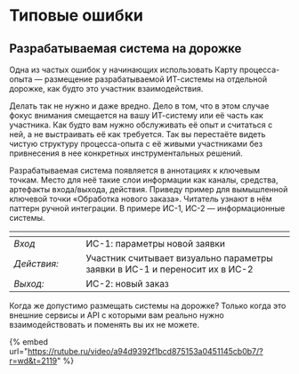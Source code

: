 # Типовые ошибки

## Разрабатываемая система на дорожке

Одна из частых ошибок у начинающих использовать Карту процесса-опыта — размещение разрабатываемой ИТ-системы на отдельной дорожке, как будто это участник взаимодействия.&#x20;

Делать так не нужно и даже вредно. Дело в том, что в этом случае фокус внимания смещается на вашу ИТ-систему или её часть как участника. Как будто вам нужно обслуживать её опыт и считаться с ней, а не выстраивать её как требуется. Так вы перестаёте видеть чистую структуру процесса-опыта с её живыми участниками без привнесения в нее конкретных инструментальных решений.&#x20;

Разрабатываемая система появляется в аннотациях к ключевым точкам. Место для неё такие слои информации как каналы, средства, артефакты входа/выхода, действия. Приведу пример для вымышленной ключевой точки «Обработка нового заказа». Читатель узнают в нём паттерн ручной интеграции. В примере ИС-1, ИС-2  — информационные системы. &#x20;

<table data-header-hidden><thead><tr><th width="142"></th><th width="588"></th></tr></thead><tbody><tr><td><em>Вход</em></td><td>ИС-1: параметры новой заявки </td></tr><tr><td><em>Действия:</em> </td><td>Участник считывает визуально параметры заявки в ИС-1 и переносит их в ИС-2</td></tr><tr><td><em>Выход:</em></td><td>ИС-2: новый заказ</td></tr></tbody></table>

Когда же допустимо размещать системы на дорожке? Только когда это внешние сервисы и API с которыми вам реально нужно взаимодействовать и поменять вы их не можете.

{% embed url="https://rutube.ru/video/a94d9392f1bcd875153a0451145cb0b7/?r=wd&t=2119" %}
